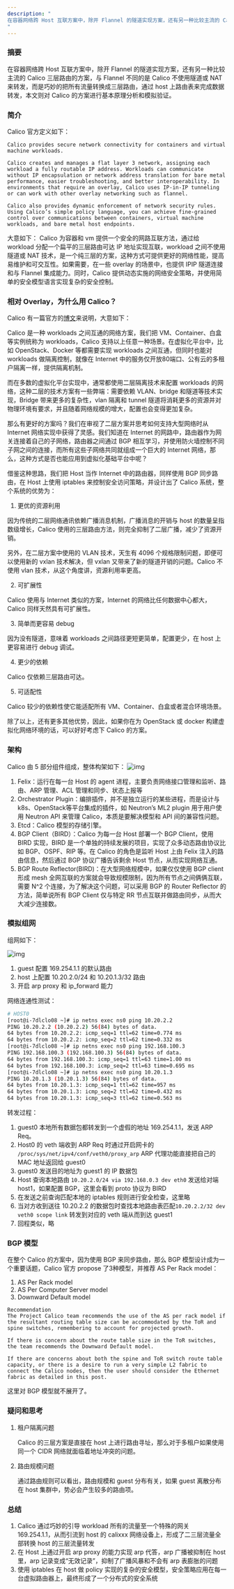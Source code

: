 ```yaml
---
description: "
在容器网络跨 Host 互联方案中，除开 Flannel 的隧道实现方案，还有另一种比较主流的 Calico 三层路由的方案，与 Flannel 不同的是 Calico 不使用隧道或 NAT 来转发，而是巧妙的把所有流量转换成三层路由，通过 host 上路由表来完成数据转发，本文则对 Calico 的方案进行基本原理分析和模拟验证。
"
---
```

### 摘要
在容器网络跨 Host 互联方案中，除开 Flannel 的隧道实现方案，还有另一种比较主流的 Calico 三层路由的方案，与 Flannel 不同的是 Calico 不使用隧道或 NAT 来转发，而是巧妙的把所有流量转换成三层路由，通过 host 上路由表来完成数据转发，本文则对 Calico 的方案进行基本原理分析和模拟验证。

### 简介

Calico 官方定义如下：

```text
Calico provides secure network connectivity for containers and virtual machine workloads.

Calico creates and manages a flat layer 3 network, assigning each workload a fully routable IP address. Workloads can communicate without IP encapsulation or network address translation for bare metal performance, easier troubleshooting, and better interoperability. In environments that require an overlay, Calico uses IP-in-IP tunneling or can work with other overlay networking such as flannel.

Calico also provides dynamic enforcement of network security rules. Using Calico’s simple policy language, you can achieve fine-grained control over communications between containers, virtual machine workloads, and bare metal host endpoints.
```
大意如下：
Calico 为容器和 vm 提供一个安全的网路互联方法，通过给 workload 分配一个扁平的三层路由可达 IP 地址实现互联，workload 之间不使用隧道或 NAT 技术，是一个纯三层的方案，这种方式可提供更好的网络性能，提高易维护和可交互性。如果需要，在一些 overlay 的场景中，也提供 IPIP 隧道连接和与 Flannel 集成能力。同时，Calico 提供动态实施的网络安全策略，并使用简单的安全模型语言实现复杂的安全控制。

### 相对 Overlay，为什么用 Calico？

Calico 有一篇官方的[博文](https://www.projectcalico.org/why-calico/)来说明，大意如下：

Calico 是一种 workloads 之间互通的网络方案，我们把 VM、Container、白盒等实例统称为 workloads，Calico 支持以上任意一种场景。在虚拟化平台中，比如 OpenStack、Docker 等都需要实现 workloads 之间互通，但同时也能对 workloads 做隔离控制，就像在 Internet 中的服务仅开放80端口、公有云的多租户隔离一样，提供隔离机制。

而在多数的虚拟化平台实现中，通常都使用二层隔离技术来配置 workloads 的网络，这种二层的技术方案有一些弊端：需要依赖 VLAN、bridge 和隧道等技术实现，Bridge 带来更多的复杂性，vlan 隔离和 tunnel 隧道将消耗更多的资源并对物理环境有要求，并且随着网络规模的增大，配置也会变得更加复杂。

那么有更好的方案吗？我们在审视了二层方案并思考如何支持大型网络时从 Internet 网络实现中获得了灵感。我们知道在 Internet 的网路中，路由器作为网关连接着自己的子网络，路由器之间通过 BGP 相互学习，并使用防火墙控制不同子网之间的连接，而所有这些子网络共同就组成一个巨大的 Internet 网络，那么，这种方式是否也能应用到虚拟化基础平台中呢？

借鉴这种思路，我们把 Host 当作 Internet 中的路由器，同样使用 BGP 同步路由，在 Host 上使用 iptables 来控制安全访问策略，并设计出了 Calico 系统，整个系统的优势为：

1. 更优的资源利用

  因为传统的二层网络通讯依赖广播消息机制，广播消息的开销与 host 的数量呈指数级增长，Calico 使用的三层路由方法，则完全抑制了二层广播，减少了资源开销。

  另外，在二层方案中使用的 VLAN 技术，天生有 4096 个规格限制问题，即便可以使用新的 vxlan 技术解决，但 vxlan 又带来了新的隧道开销的问题。Calico 不使用 vlan 技术，从这个角度讲，资源利用率更高。

2. 可扩展性

  Calico 使用与 Internet 类似的方案，Internet 的网络比任何数据中心都大，Calico 同样天然具有可扩展性。

3. 简单而更容易 debug

  因为没有隧道，意味着 workloads 之间路径更短更简单，配置更少，在 host 上更容易进行 debug 调试。

4. 更少的依赖

  Calico 仅依赖三层路由可达。

5. 可适配性

  Calico 较少的依赖性使它能适配所有 VM、Container、白盒或者混合环境场景。

除了以上，还有更多其他优势，因此，如果你在为 OpenStack 或 docker 构建虚拟化网络环境的话，可以好好考虑下 Calico 的方案。

### 架构

Calico 由 5 部分组件组成，整体构架如下：
![img](http://yangjunsss.github.io/images/calico/calico_arch.png)

1. Felix：运行在每一台 Host 的 agent 进程，主要负责网络接口管理和监听、路由、ARP 管理、ACL 管理和同步、状态上报等
2. Orchestrator Plugin：编排插件，并不是独立运行的某些进程，而是设计与 k8s、OpenStack等平台集成的插件，如 Neutron’s ML2 plugin 用于用户使用 Neutron API 来管理 Calico，本质是要解决模型和 API 间的兼容性问题。
3. Etcd：Calico 模型的存储引擎。
4. BGP Client（BIRD）：Calico 为每一台 Host 部署一个 BGP Client，使用 BIRD 实现，BIRD 是一个单独的持续发展的项目，实现了众多动态路由协议比如 BGP、OSPF、RIP 等。在 Calico 的角色是监听 Host 上由 Felix 注入的路由信息，然后通过 BGP 协议广播告诉剩余 Host 节点，从而实现网络互通。
5. BGP Route Reflector(BIRD)：在大型网络规模中，如果仅仅使用 BGP client 形成 mesh 全网互联的方案就会导致规模限制，因为所有节点之间俩俩互联，需要 N^2 个连接，为了解决这个问题，可以采用 BGP 的 Router Reflector 的方法，简单说所有 BGP Client 仅与特定 RR 节点互联并做路由同步，从而大大减少连接数。


### 模拟组网

组网如下：

![img](http://yangjunsss.github.io/images/calico/calico_network.png)

1. guest 配置 169.254.1.1 的默认路由
2. host 上配置 10.20.2.0/24 和 10.20.1.3/32 路由
3. 开启 arp proxy 和 ip_forward 能力

网络连通性测试：

```sh
# HOST0
[root@i-7dlclo08 ~]# ip netns exec ns0 ping 10.20.2.2
PING 10.20.2.2 (10.20.2.2) 56(84) bytes of data.
64 bytes from 10.20.2.2: icmp_seq=1 ttl=62 time=0.774 ms
64 bytes from 10.20.2.2: icmp_seq=2 ttl=62 time=0.332 ms
[root@i-7dlclo08 ~]# ip netns exec ns0 ping 192.168.100.3
PING 192.168.100.3 (192.168.100.3) 56(84) bytes of data.
64 bytes from 192.168.100.3: icmp_seq=1 ttl=63 time=1.00 ms
64 bytes from 192.168.100.3: icmp_seq=2 ttl=63 time=0.695 ms
[root@i-7dlclo08 ~]# ip netns exec ns0 ping 10.20.1.3
PING 10.20.1.3 (10.20.1.3) 56(84) bytes of data.
64 bytes from 10.20.1.3: icmp_seq=1 ttl=62 time=957 ms
64 bytes from 10.20.1.3: icmp_seq=2 ttl=62 time=0.432 ms
64 bytes from 10.20.1.3: icmp_seq=3 ttl=62 time=0.563 ms
```

转发过程：
1. guest0 本地所有数据包都转发到一个虚假的地址 169.254.1.1，发送 ARP Req。
2. Host0 的 veth 端收到 ARP Req 时通过开启网卡的 `/proc/sys/net/ipv4/conf/veth0/proxy_arp` ARP 代理功能直接把自己的 MAC 地址返回给 guest0
3. guest0 发送目的地址为 guest1 的 IP 数据包
4. Host 查询本地路由 `10.20.2.0/24 via 192.168.0.3 dev eth0` 发送给对端 host1，如果配置 BGP，这里会看到 proto 协议为 BIRD
5. 在发送之前查询匹配本地的 iptables 规则进行安全检查，这里略
6. 当对方收到送往 10.20.2.2 的数据包时查找本地路由表匹配`10.20.2.2/32 dev veth0 scope link` 转发到对应的 veth 端从而到达 guest1
7. 回程类似，略

### BGP 模型
在整个 Calico 的方案中，因为使用 BGP 来同步路由，那么 BGP 模型设计成为一个重要话题，Calico 官方 propose 了3种模型，并推荐 AS Per Rack model：
1. AS Per Rack model
2. AS Per Computer Server model
3. Downward Default model

```text
Recommendation
The Project Calico team recommends the use of the AS per rack model if the resultant routing table size can be accommodated by the ToR and spine switches, remembering to account for projected growth.

If there is concern about the route table size in the ToR switches, the team recommends the Downward Default model.

If there are concerns about both the spine and ToR switch route table capacity, or there is a desire to run a very simple L2 fabric to connect the Calico nodes, then the user should consider the Ethernet fabric as detailed in this post.
```

这里对 BGP 模型就不展开了。

### 疑问和思考
1. 租户隔离问题

    Calico 的三层方案是直接在 host 上进行路由寻址，那么对于多租户如果使用同一个 CIDR 网络就面临着地址冲突的问题。

2. 路由规模问题

    通过路由规则可以看出，路由规模和 guest 分布有关，如果 guest 离散分布在 host 集群中，势必会产生较多的路由项。


### 总结
1. Calico 通过巧妙的引导 workload 所有的流量至一个特殊的网关 169.254.1.1，从而引流到 host 的 calixxx 网络设备上，形成了二三层流量全部转换 host 的三层流量转发
2. 在 Host 上通过开启 arp proxy 的能力实现 arp 代答，arp 广播被抑制在 host 里，arp 记录变成“无效记录”，抑制了广播风暴和不会有 arp 表膨胀的问题
3. 使用 iptables 在 host 做 policy 实现的复杂的安全模型，安全策略应用在每一台虚拟路由器上，最终形成了一个分布式的安全系统
